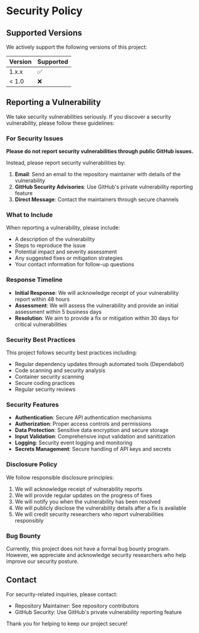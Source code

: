 # Security Policy

## Supported Versions

We actively support the following versions of this project:

| Version | Supported          |
| ------- | ------------------ |
| 1.x.x   | :white_check_mark: |
| < 1.0   | :x:                |

## Reporting a Vulnerability

We take security vulnerabilities seriously. If you discover a security vulnerability, please follow these guidelines:

### For Security Issues

**Please do not report security vulnerabilities through public GitHub issues.**

Instead, please report security vulnerabilities by:

1. **Email**: Send an email to the repository maintainer with details of the vulnerability
2. **GitHub Security Advisories**: Use GitHub's private vulnerability reporting feature
3. **Direct Message**: Contact the maintainers through secure channels

### What to Include

When reporting a vulnerability, please include:

- A description of the vulnerability
- Steps to reproduce the issue
- Potential impact and severity assessment
- Any suggested fixes or mitigation strategies
- Your contact information for follow-up questions

### Response Timeline

- **Initial Response**: We will acknowledge receipt of your vulnerability report within 48 hours
- **Assessment**: We will assess the vulnerability and provide an initial assessment within 5 business days
- **Resolution**: We aim to provide a fix or mitigation within 30 days for critical vulnerabilities

### Security Best Practices

This project follows security best practices including:

- Regular dependency updates through automated tools (Dependabot)
- Code scanning and security analysis
- Container security scanning
- Secure coding practices
- Regular security reviews

### Security Features

- **Authentication**: Secure API authentication mechanisms
- **Authorization**: Proper access controls and permissions
- **Data Protection**: Sensitive data encryption and secure storage
- **Input Validation**: Comprehensive input validation and sanitization
- **Logging**: Security event logging and monitoring
- **Secrets Management**: Secure handling of API keys and secrets

### Disclosure Policy

We follow responsible disclosure principles:

1. We will acknowledge receipt of vulnerability reports
2. We will provide regular updates on the progress of fixes
3. We will notify you when the vulnerability has been resolved
4. We will publicly disclose the vulnerability details after a fix is available
5. We will credit security researchers who report vulnerabilities responsibly

### Bug Bounty

Currently, this project does not have a formal bug bounty program. However, we appreciate and acknowledge security researchers who help improve our security posture.

## Contact

For security-related inquiries, please contact:
- Repository Maintainer: See repository contributors
- GitHub Security: Use GitHub's private vulnerability reporting feature

Thank you for helping to keep our project secure!